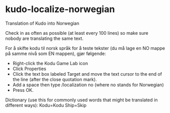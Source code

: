 kudo-localize-norwegian
=======================

Translation of Kudo into Norwegian

Check in as often as possible (at least every 100 lines) so make sure nobody are translating the same text.

For å skifte kodu til norsk språk for å teste tekster (du må lage en NO mappe på samme nivå som EN mappen), gjør følgende:
- Right-click the Kodu Game Lab icon
- Click Properties
- Click the text box labeled Target and move the text cursor to the end of the line (after the close quotation mark).
- Add a space then type /localization no (where no stands for Norwegian)
- Press OK.

Dictionary (use this for commonly used words that might be translated in different ways):
Kodu=Kodu
Ship=Skip
